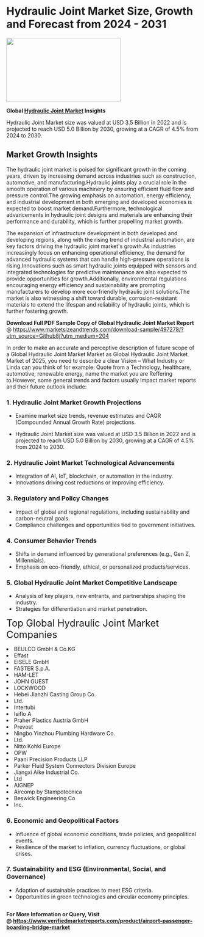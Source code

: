 <H1>Hydraulic Joint Market Size, Growth and Forecast from 2024 - 2031</H1><img class="aligncenter size-medium wp-image-584254" src="https://thirdeyenews.in/wp-content/uploads/2024/09/Global-Market-Research-300x168.jpeg" alt="" width="300" height="168" /><p><strong>Global&nbsp;<a href="https://www.marketsizeandtrends.com/download-sample/497278/?utm_source=Github8j?utm_medium=204">Hydraulic Joint Market</a> Insights</strong></p><p>Hydraulic Joint Market size was valued at USD 3.5 Billion in 2022 and is projected to reach USD 5.0 Billion by 2030, growing at a CAGR of 4.5% from 2024 to 2030.</p><p><h2>Market Growth Insights</h2> <p>The hydraulic joint market is poised for significant growth in the coming years, driven by increasing demand across industries such as construction, automotive, and manufacturing.Hydraulic joints play a crucial role in the smooth operation of various machinery by ensuring efficient fluid flow and pressure control.The growing emphasis on automation, energy efficiency, and industrial development in both emerging and developed economies is expected to boost market demand.Furthermore, technological advancements in hydraulic joint designs and materials are enhancing their performance and durability, which is further propelling market growth.</p> <p>The expansion of infrastructure development in both developed and developing regions, along with the rising trend of industrial automation, are key factors driving the hydraulic joint market's growth.As industries increasingly focus on enhancing operational efficiency, the demand for advanced hydraulic systems that can handle high-pressure operations is rising.Innovations such as smart hydraulic joints equipped with sensors and integrated technologies for predictive maintenance are also expected to provide opportunities for growth.Additionally, environmental regulations encouraging energy efficiency and sustainability are prompting manufacturers to develop more eco-friendly hydraulic joint solutions.The market is also witnessing a shift toward durable, corrosion-resistant materials to extend the lifespan and reliability of hydraulic joints, which is further fostering growth.<p><span class=""><strong>Download Full PDF Sample Copy of Global Hydraulic Joint Market Report</strong> @ <a href="https://www.marketsizeandtrends.com/download-sample/497278/?utm_source=Github8j?utm_medium=204" target="_blank">https://www.marketsizeandtrends.com/download-sample/497278/?utm_source=Github8j?utm_medium=204</a></span></p><p>In order to make an accurate and perceptive description of future scope of a Global&nbsp;Hydraulic Joint Market Market as Global&nbsp;Hydraulic Joint Market Market of 2025, you need to describe a clear Vision &ndash; What Industry or Linda can you think of for example: Quote from a Technology, healthcare, automotive, renewable energy, name the market you are Reffering to.However, some general trends and factors usually impact market reports and their future outlook include:</p><h3>1.&nbsp;<strong>Hydraulic Joint Market Growth Projections</strong></h3><ul><li>Examine market size trends, revenue estimates and CAGR (Compounded Annual Growth Rate) projections.</li><li><p>Hydraulic Joint Market size was valued at USD 3.5 Billion in 2022 and is projected to reach USD 5.0 Billion by 2030, growing at a CAGR of 4.5% from 2024 to 2030.</p></li></ul><h3>2.&nbsp;<strong>Hydraulic Joint Market Technological Advancements</strong></h3><ul><li>Integration of AI, IoT, blockchain, or automation in the industry.</li><li>Innovations driving cost reductions or improving efficiency.</li></ul><h3>3.&nbsp;<strong>Regulatory and Policy Changes</strong></h3><ul><li>Impact of global and regional regulations, including sustainability and carbon-neutral goals.</li><li>Compliance challenges and opportunities tied to government initiatives.</li></ul><h3>4.&nbsp;<strong>Consumer Behavior Trends</strong></h3><ul><li>Shifts in demand influenced by generational preferences (e.g., Gen Z, Millennials).</li><li>Emphasis on eco-friendly, ethical, or personalized products/services.</li></ul><h3>5.&nbsp;<strong>Global Hydraulic Joint Market Competitive Landscape</strong></h3><ul><li>Analysis of key players, new entrants, and partnerships shaping the industry.</li><li>Strategies for differentiation and market penetration.</li></ul><p data-pm-slice="1 1 []"><span style="color: inherit; font-family: inherit; font-size: 25px;">Top Global Hydraulic Joint Market Companies</span></p><div class="" data-test-id=""><p><li>BEULCO GmbH & Co.KG</li><li> Effast</li><li> EISELE GmbH</li><li> FASTER S.p.A.</li><li> HAM-LET</li><li> JOHN GUEST</li><li> LOCKWOOD</li><li> Hebei Jianzhi Casting Group Co.</li><li> Ltd.</li><li> Intertubi</li><li> Isiflo A</li><li> Praher Plastics Austria GmbH</li><li> Prevost</li><li> Ningbo Yinzhou Plumbing Hardware Co.</li><li> Ltd.</li><li> Nitto Kohki Europe</li><li> OPW</li><li> Paani Precision Products LLP</li><li> Parker Fluid System Connectors Division Europe</li><li> Jiangxi Aike Industrial Co.</li><li>Ltd</li><li> AIGNEP</li><li> Aircomp by Stampotecnica</li><li> Beswick Engineering Co</li><li> Inc.</li></p></div><h3>6.&nbsp;<strong>Economic and Geopolitical Factors</strong></h3><ul><li>Influence of global economic conditions, trade policies, and geopolitical events.</li><li>Resilience of the market to inflation, currency fluctuations, or global crises.</li></ul><h3>7.&nbsp;<strong>Sustainability and ESG (Environmental, Social, and Governance)</strong></h3><ul><li>Adoption of sustainable practices to meet ESG criteria.</li><li>Opportunities in green technologies and circular economy principles.</li></ul><h2><strong style="font-size: 14px;">For More Information or Query, Visit @&nbsp;</strong><a style="background-color: #ffffff; font-size: 14px;" href="https://www.marketsizeandtrends.com/report/hydraulic-joint-market/" target="_blank">https://www.verifiedmarketreports.com/product/airport-passenger-boarding-bridge-market</a></h2>